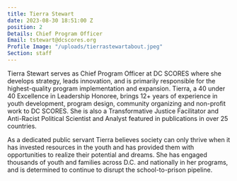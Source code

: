 ```yaml
---
title: Tierra Stewart
date: 2023-08-30 18:51:00 Z
position: 2
Details: Chief Program Officer
Email: tstewart@dcscores.org
Profile Image: "/uploads/tierrastewartabout.jpeg"
Section: staff
---
```


Tierra Stewart serves as Chief Program Officer at DC SCORES where she develops strategy, leads innovation, and is primarily responsible for the highest-quality program implementation and expansion. Tierra, a 40 under 40 Excellence in Leadership Honoree, brings 12+ years of experience in youth development, program design, community organizing and non-profit work to DC SCORES. She is also a Transformative Justice Facilitator and Anti-Racist Political Scientist and Analyst featured in publications in over 25 countries.

As a dedicated public servant Tierra believes society can only thrive when it has invested resources in the youth and has provided them with opportunities to realize their potential and dreams. She has engaged thousands of youth and families across D.C. and nationally in her programs, and is determined to continue to disrupt the school-to-prison pipeline.